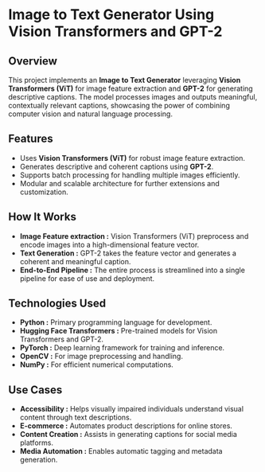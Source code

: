 # **Image to Text Generator Using Vision Transformers and GPT-2**

## Overview
This project implements an **Image to Text Generator** leveraging **Vision Transformers (ViT)** for image feature extraction and **GPT-2** for generating descriptive captions. The model processes images and outputs meaningful, contextually relevant captions, showcasing the power of combining computer vision and natural language processing.

## Features
- Uses **Vision Transformers (ViT)** for robust image feature extraction.
- Generates descriptive and coherent captions using **GPT-2**.
- Supports batch processing for handling multiple images efficiently.
- Modular and scalable architecture for further extensions and customization.

## How It Works 
- **Image Feature extraction :** Vision Transformers (ViT) preprocess and encode images into a high-dimensional feature vector.
- **Text Generation :** GPT-2 takes the feature vector and generates a coherent and meaningful caption.
- **End-to-End Pipeline :** The entire process is streamlined into a single pipeline for ease of use and deployment.

## Technologies Used
- **Python :** Primary programming language for development.
- **Hugging Face Transformers :** Pre-trained models for Vision Transformers and GPT-2.
- **PyTorch :** Deep learning framework for training and inference.
- **OpenCV :** For image preprocessing and handling.
- **NumPy :** For efficient numerical computations.

## Use Cases
- **Accessibility :** Helps visually impaired individuals understand visual content through text descriptions.
- **E-commerce :** Automates product descriptions for online stores.
- **Content Creation :** Assists in generating captions for social media platforms.
- **Media Automation :** Enables automatic tagging and metadata generation.

